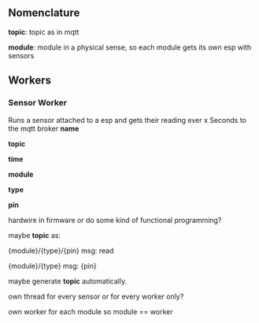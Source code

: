 ## Nomenclature
__topic__: topic as in mqtt <p>
__module__: module in a physical sense, so each module gets its own esp with sensors <p>

## Workers

### Sensor Worker

Runs a sensor attached to a esp and gets their reading ever x Seconds to the mqtt broker
__name__ <p>
__topic__ <p>
__time__ <p>
__module__ <p>
__type__ <p>
__pin__ <p>
hardwire in firmware or do some kind of functional programming? <p>
maybe __topic__ as: <p>
{module}/{type}/{pin} msg: read <p>
{module}/{type}  msg: {pin} <p>
maybe generate __topic__ automatically. <p>
own thread for every sensor or for every worker only? <p>
own worker for each module so module == worker <p>
